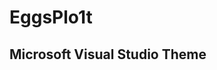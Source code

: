 # EggsPlo1t
## Microsoft Visual Studio Theme


<!-- ### For more information
* [Markdown Syntax Reference](https://help.github.com/articles/markdown-basics/) -->

